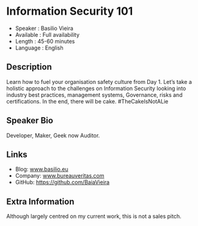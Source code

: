 Information Security 101
=========================

* Speaker   : Basilio Vieira
* Available : Full availability
* Length    : 45-60 minutes
* Language  : English

Description
-----------

Learn how to fuel your organisation safety culture from Day 1. Let’s take a holistic approach to the challenges on Information Security looking into industry best practices, management systems, Governance, risks and certifications. In the end, there will be cake. #TheCakeIsNotALie

Speaker Bio
-----------
Developer, Maker, Geek now Auditor.

Links
-----

* Blog: www.basilio.eu
* Company: www.bureauveritas.com
* GitHub: https://github.com/BaiaVieira

Extra Information
-----------------
Although largely centred on my current work, this is not a sales pitch.
